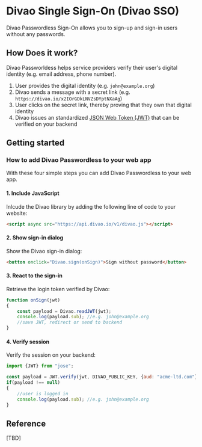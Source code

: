 # Divao Single Sign-On (Divao SSO)

Divao Passwordless Sign-On allows you to sign-up and sign-in users without any passwords.

## How Does it work?

Divao Passworldess helps service providers verify their user's digital identity (e.g. email address, phone number).

1. User provides the digital identity (e.g. `john@example.org`)
1. Divao sends a message with a secret link (e.g. `https://divao.io/x2IOrGDkLNVZsDYptNXaAg`)
1. User clicks on the secret link, thereby proving that they own that digital identity
1. Divao issues an standardized [JSON Web Token (JWT)](https://en.wikipedia.org/wiki/JSON_Web_Token) that can be verified on your backend 

## Getting started

### How to add Divao Passwordless to your web app

With these four simple steps you can add Divao Passwordless to your web app.

#### 1. Include JavaScript

Inlcude the Divao library by adding the following line of code to your website:

```html
<script async src="https://api.divao.io/v1/divao.js"></script>
```

#### 2. Show sign-in dialog

Show the Divao sign-in dialog:

```html
<button onclick="Divao.sign(onSign)">Sign without password</button>
```

#### 3. React to the sign-in

Retrieve the login token verified by Divao:

```js
function onSign(jwt)
{
    const payload = Divao.readJWT(jwt);
    console.log(payload.sub); //e.g. john@example.org
    //save JWT, redirect or send to backend
}
```

#### 4. Verify session

Verify the session on your backend:

```js
import {JWT} from "jose";

const payload = JWT.verify(jwt, DIVAO_PUBLIC_KEY, {aud: "acme-ltd.com"});
if(payload !== null)
{
    //user is logged in
    console.log(payload.sub); //e.g. john@example.org
}
```

## Reference

[TBD]
